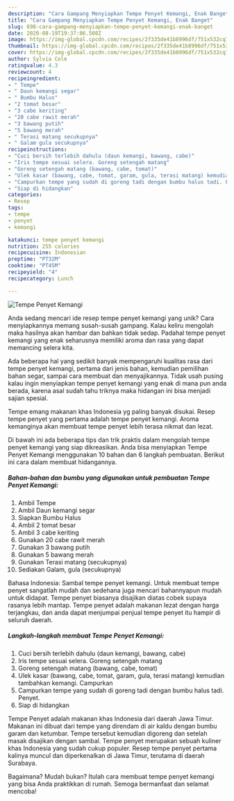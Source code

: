 ```yaml
---
description: "Cara Gampang Menyiapkan Tempe Penyet Kemangi, Enak Banget"
title: "Cara Gampang Menyiapkan Tempe Penyet Kemangi, Enak Banget"
slug: 698-cara-gampang-menyiapkan-tempe-penyet-kemangi-enak-banget
date: 2020-08-19T19:37:06.508Z
image: https://img-global.cpcdn.com/recipes/2f335de41b8996df/751x532cq70/tempe-penyet-kemangi-foto-resep-utama.jpg
thumbnail: https://img-global.cpcdn.com/recipes/2f335de41b8996df/751x532cq70/tempe-penyet-kemangi-foto-resep-utama.jpg
cover: https://img-global.cpcdn.com/recipes/2f335de41b8996df/751x532cq70/tempe-penyet-kemangi-foto-resep-utama.jpg
author: Sylvia Cole
ratingvalue: 4.3
reviewcount: 4
recipeingredient:
- " Tempe"
- " Daun kemangi segar"
- " Bumbu Halus"
- "2 tomat besar"
- "3 cabe keriting"
- "20 cabe rawit merah"
- "3 bawang putih"
- "5 bawang merah"
- " Terasi matang secukupnya"
- " Galam gula secukupnya"
recipeinstructions:
- "Cuci bersih terlebih dahulu (daun kemangi, bawang, cabe)"
- "Iris tempe sesuai selera. Goreng setengah matang"
- "Goreng setengah matang (bawang, cabe, tomat)"
- "Ulek kasar (bawang, cabe, tomat, garam, gula, terasi matang) kemudian tambahkan kemangi. Campurkan"
- "Campurkan tempe yang sudah di goreng tadi dengan bumbu halus tadi. Penyet."
- "Siap di hidangkan"
categories:
- Resep
tags:
- tempe
- penyet
- kemangi

katakunci: tempe penyet kemangi 
nutrition: 255 calories
recipecuisine: Indonesian
preptime: "PT32M"
cooktime: "PT45M"
recipeyield: "4"
recipecategory: Lunch

---
```



![Tempe Penyet Kemangi](https://img-global.cpcdn.com/recipes/2f335de41b8996df/751x532cq70/tempe-penyet-kemangi-foto-resep-utama.jpg)

Anda sedang mencari ide resep tempe penyet kemangi yang unik? Cara menyiapkannya memang susah-susah gampang. Kalau keliru mengolah maka hasilnya akan hambar dan bahkan tidak sedap. Padahal tempe penyet kemangi yang enak seharusnya memiliki aroma dan rasa yang dapat memancing selera kita.

Ada beberapa hal yang sedikit banyak mempengaruhi kualitas rasa dari tempe penyet kemangi, pertama dari jenis bahan, kemudian pemilihan bahan segar, sampai cara membuat dan menyajikannya. Tidak usah pusing kalau ingin menyiapkan tempe penyet kemangi yang enak di mana pun anda berada, karena asal sudah tahu triknya maka hidangan ini bisa menjadi sajian spesial.

Tempe emang makanan khas Indonesia yg paling banyak disukai. Resep tempe penyet yang pertama adalah tempe penyet kemangi. Aroma kemanginya akan membuat tempe penyet lebih terasa nikmat dan lezat.


Di bawah ini ada beberapa tips dan trik praktis dalam mengolah tempe penyet kemangi yang siap dikreasikan. Anda bisa menyiapkan Tempe Penyet Kemangi menggunakan 10 bahan dan 6 langkah pembuatan. Berikut ini cara dalam membuat hidangannya.

<!--inarticleads1-->

##### Bahan-bahan dan bumbu yang digunakan untuk pembuatan Tempe Penyet Kemangi:

1. Ambil  Tempe
1. Ambil  Daun kemangi segar
1. Siapkan  Bumbu Halus
1. Ambil 2 tomat besar
1. Ambil 3 cabe keriting
1. Gunakan 20 cabe rawit merah
1. Gunakan 3 bawang putih
1. Gunakan 5 bawang merah
1. Gunakan  Terasi matang (secukupnya)
1. Sediakan  Galam, gula (secukupnya)


Bahasa Indonesia: Sambal tempe penyet kemangi. Untuk membuat tempe penyet sangatlah mudah dan sedehana juga mencari bahannyapun mudah untuk didapat. Tempe penyet biasanya disajikan diatas cobek supaya rasanya lebih mantap. Tempe penyet adalah makanan lezat dengan harga terjangkau, dan anda dapat menjumpai penjual tempe penyet itu hampir di seluruh daerah. 

<!--inarticleads2-->

##### Langkah-langkah membuat Tempe Penyet Kemangi:

1. Cuci bersih terlebih dahulu (daun kemangi, bawang, cabe)
1. Iris tempe sesuai selera. Goreng setengah matang
1. Goreng setengah matang (bawang, cabe, tomat)
1. Ulek kasar (bawang, cabe, tomat, garam, gula, terasi matang) kemudian tambahkan kemangi. Campurkan
1. Campurkan tempe yang sudah di goreng tadi dengan bumbu halus tadi. Penyet.
1. Siap di hidangkan


Tempe Penyet adalah makanan khas Indonesia dari daerah Jawa Timur. Makanan ini dibuat dari tempe yang direndam di air kaldu dengan bumbu garam dan ketumbar. Tempe tersebut kemudian digoreng dan setelah masak disajikan dengan sambal. Tempe penyet merupakan sebuah kuliner khas Indonesia yang sudah cukup populer. Resep tempe penyet pertama kalinya muncul dan diperkenalkan di Jawa Timur, terutama di daerah Surabaya. 

Bagaimana? Mudah bukan? Itulah cara membuat tempe penyet kemangi yang bisa Anda praktikkan di rumah. Semoga bermanfaat dan selamat mencoba!
